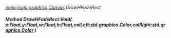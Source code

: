 _[mojo](../../modules/mojo/mojo-module.md):[mojo.graphics](../../modules/mojo/mojo-graphics.md).[Canvas](../../modules/mojo/mojo-graphics-canvas.md).DrawHFadeRect_
##### Method DrawHFadeRect:Void( x:[Float](../../modules/wonkey/wonkey-types-float.md),y:[Float](../../modules/wonkey/wonkey-types-float.md),w:[Float](../../modules/wonkey/wonkey-types-float.md),h:[Float](../../modules/wonkey/wonkey-types-float.md),colLeft:[std.graphics.Color](../../modules/std/std-graphics-color.md),colRight:[std.graphics.Color](../../modules/std/std-graphics-color.md) )
